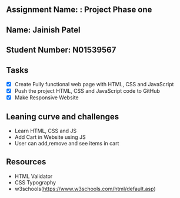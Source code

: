 ## Assignment Name: : Project Phase one

## Name: Jainish Patel

## Student Number: N01539567

## Tasks

- [x] Create Fully functional web page with HTML, CSS and JavaScript
- [x] Push the project HTML, CSS and JavaScript code to GitHub
- [x] Make Responsive Website

## Leaning curve and challenges

- Learn HTML, CSS and JS
- Add Cart in Website using JS
- User can add,remove and see items in cart 

## Resources

- HTML Validator
- CSS Typography
- w3schools(https://www.w3schools.com/html/default.asp)